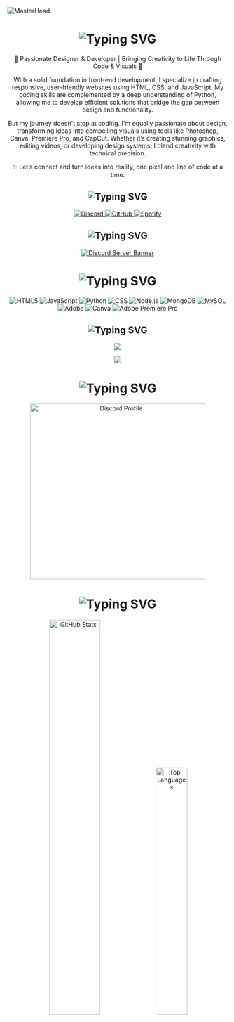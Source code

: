 ![MasterHead](https://i.pinimg.com/1200x/e1/96/42/e196424ca6d8e0dc96337eb9c9c90ffc.jpg)

<div align="center">
  <!-- About Me Section -->
  <h1>
    <img src="https://readme-typing-svg.herokuapp.com?font=Fredoka+One&pause=900&color=FFD700&background=00000000&center=true&vCenter=true&repeat=true&width=450&lines=About+Me" alt="Typing SVG" />
  </h1>

  <p>🌟 Passionate Designer & Developer | Bringing Creativity to Life Through Code & Visuals 🎨</p>
  <p>
    With a solid foundation in front-end development, I specialize in crafting responsive, user-friendly websites
    using HTML, CSS, and JavaScript. My coding skills are complemented by a deep understanding of Python, allowing me
    to develop efficient solutions that bridge the gap between design and functionality.
  </p>
  <p>
    But my journey doesn't stop at coding. I'm equally passionate about design, transforming ideas into compelling
    visuals using tools like Photoshop, Canva, Premiere Pro, and CapCut. Whether it’s creating stunning graphics,
    editing videos, or developing design systems, I blend creativity with technical precision.
  </p>
  <p>✨ Let’s connect and turn ideas into reality, one pixel and line of code at a time.</p>

  <!-- Social Media Section -->
  <h2>
    <img src="https://readme-typing-svg.herokuapp.com?font=Fredoka+One&pause=1000&color=FFA500&background=00000000&center=true&vCenter=true&repeat=true&width=435&lines=Social+Media's" alt="Typing SVG" />
  </h2>
  <p>
    <a href="https://discord.gg/BEq4KMUeUh" target="_blank">
      <img src="https://img.shields.io/badge/Discord%20-7289DA.svg?&style=for-the-badge&logo=discord&logoColor=white" alt="Discord" />
    </a>
    <a href="https://www.github.com/LirimW" target="_blank">
      <img src="https://img.shields.io/badge/GitHub%20-191717.svg?&style=for-the-badge&logo=github&logoColor=white" alt="GitHub" />
    </a>
    <a href="https://open.spotify.com/user/31bka7xejhfxd2xmrlr6kzlew3re?si=21b811aa7be148bd" target="_blank">
      <img src="https://img.shields.io/badge/Spotify%20-1ed760.svg?&style=for-the-badge&logo=spotify&logoColor=white" alt="Spotify" />
    </a>
  </p>

  <!-- Discord Server Section -->
  <h2>
    <img src="https://readme-typing-svg.herokuapp.com?font=Fredoka+One&pause=1000&color=1E90FF&background=00000000&center=true&vCenter=true&repeat=true&width=435&lines=My+Discord+Server" alt="Typing SVG" />
  </h2>
  <p>
    <a href="https://discord.gg/BEq4KMUeUh" target="_blank">
      <img src="https://api.weblutions.com/discord/invite/BEq4KMUeUh/" alt="Discord Server Banner" />
    </a>
  </p>

  <!-- Tech Stack Section -->
  <h1>
    <img src="https://readme-typing-svg.herokuapp.com?font=Fredoka+One&pause=1000&color=FF8C00&background=00000000&center=true&vCenter=true&repeat=true&width=435&lines=Tech+Stack" alt="Typing SVG" />
  </h1>
  <p>
    <img src="https://img.shields.io/badge/html5-%23E34F26.svg?style=for-the-badge&logo=html5&logoColor=white" alt="HTML5" />
    <img src="https://img.shields.io/badge/javascript-%23323330.svg?style=for-the-badge&logo=javascript&logoColor=%23F7DF1E" alt="JavaScript" />
    <img src="https://img.shields.io/badge/python-3670A0?style=for-the-badge&logo=python&logoColor=ffdd54" alt="Python" />
    <img src="https://img.shields.io/badge/css-%231572B6.svg?style=for-the-badge&logo=css3&logoColor=white" alt="CSS" />
    <img src="https://img.shields.io/badge/nodejs-6DA55F?style=for-the-badge&logo=node.js&logoColor=white" alt="Node.js" />
    <img src="https://img.shields.io/badge/mongodb-%234ea94b.svg?style=for-the-badge&logo=mongodb&logoColor=white" alt="MongoDB" />
    <img src="https://img.shields.io/badge/mysql-4479A1.svg?style=for-the-badge&logo=mysql&logoColor=white" alt="MySQL" />
    <img src="https://img.shields.io/badge/adobe-%23FF0000.svg?style=for-the-badge&logo=adobe&logoColor=white" alt="Adobe" />
    <img src="https://img.shields.io/badge/Canva-%2300C4CC.svg?style=for-the-badge&logo=Canva&logoColor=white" alt="Canva" />
    <img src="https://img.shields.io/badge/Adobe%20Premiere%20Pro-9999FF.svg?style=for-the-badge&logo=Adobe%20Premiere%20Pro&logoColor=white" alt="Adobe Premiere Pro" />
  </p>

  <!-- Languages & Tools Section -->
  <h2>
    <img src="https://readme-typing-svg.herokuapp.com?font=Fredoka+One&pause=1000&color=32CD32&background=00000000&center=true&vCenter=true&repeat=true&width=435&lines=Language's+%26+Tool's" alt="Typing SVG" />
  </h2>
  <p>
    <img src="https://skillicons.dev/icons?i=cs,js,html,css,nodejs,mongo&theme=dark" />
  </p>
  <p>
    <img src="https://skillicons.dev/icons?i=powershell,vscode,visualstudio&theme=dark" />
  </p>

 


 <!-- Discord Account Section -->
 <!-- Discord Account Section -->
<h1>
  <img
    src="https://readme-typing-svg.herokuapp.com?font=Fredoka&pause=1000&color=326EFF&background=00000000&center=true&vCenter=true&repeat=true&width=435&lines=My+Discord+Account's"
    alt="Typing SVG"
  />
</h1>
<p>
  <a href="https://discord.com/users/722885079575298090" target="_blank" rel="noopener noreferrer">
    <img width="400px"
      src="https://lanyard.kyrie25.dev/api/722885079575298090?decoration=true&useDisplayName=true&animationDuration=2s&waveColor=3256a8&imgStyle=square&imgBorderRadius=16px&bg=DD272700&idle"
      alt="Discord Profile" />
  </a>
</p>


  <!-- GitHub Stats Section -->
  <h1>
    <img src="https://readme-typing-svg.herokuapp.com?font=Fredoka+One&pause=1000&color=4169E1&background=00000000&center=true&vCenter=true&repeat=true&width=435&lines=Github+Stat's" alt="Typing SVG" />
  </h1>
  <p>
    <img src="https://github-readme-stats.vercel.app/api?username=LirimW&count_private=true&show_icons=true&theme=midnight-purple&hide_border=true" width="48%" alt="GitHub Stats" />
    <img src="https://github-readme-stats.vercel.app/api/top-langs/?username=LirimW&layout=compact&show_icons=true&theme=midnight-purple&hide_border=true" width="38%" alt="Top Languages" />
  </p>
</div>
